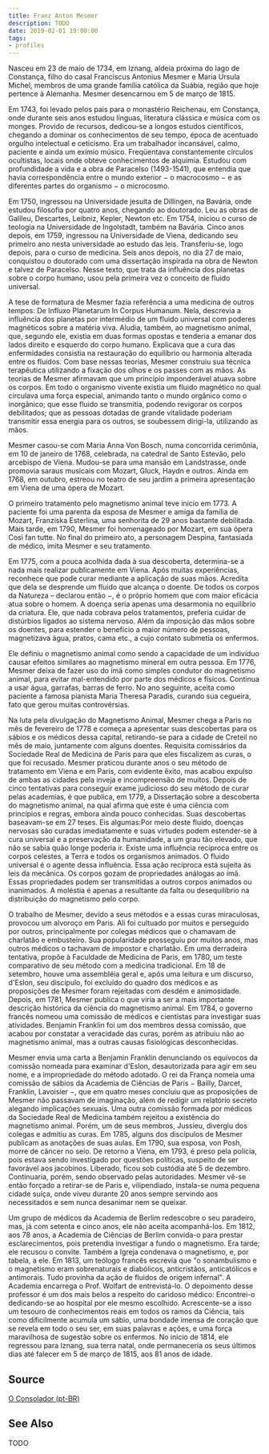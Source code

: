 ```yaml
---
title: Franz Anton Mesmer
description: TODO
date: 2019-02-01 19:00:00
tags: 
- profiles
---
```



Nasceu em 23 de maio de 1734, em Iznang, aldeia próxima do lago de Constança, filho do casal Franciscus Antonius Mesmer e Maria Ursula Michel, membros de uma grande família católica da Suábia, região que hoje pertence à Alemanha. Mesmer desencarnou em  5 de março de 1815. 

Em 1743, foi levado pelos pais para o monastério Reichenau, em Constança, onde durante seis anos estudou línguas, literatura clássica e música com os monges. Provido de recursos, dedicou-se a longos estudos científicos, chegando a dominar os conhecimentos de seu tempo, época de acentuado orgulho intelectual e ceticismo. Era um trabalhador incansável, calmo, paciente e ainda um exímio músico. Freqüentava constantemente círculos ocultistas, locais onde obteve conhecimentos de alquimia. Estudou com profundidade a vida e a obra de Paracelso (1493-1541), que entendia que havia correspondência entre o mundo exterior − o macrocosmo − e as diferentes partes do organismo − o microcosmo. 

Em 1750, ingressou na Universidade jesuíta de Dillingen, na Bavária, onde estudou filosofia por quatro anos, chegando ao doutorado. Leu as obras de Galileu, Descartes, Leibniz, Kepler, Newton etc. Em 1754, iniciou o curso de teologia na Universidade de Ingolstadt, também na Bavária. Cinco anos depois, em 1759, ingressou na Universidade de Viena, dedicando seu primeiro ano nesta universidade ao estudo das leis. Transferiu-se, logo depois, para o curso de medicina. Seis anos depois, no dia 27 de maio, conquistou o doutorado com uma dissertação inspirada na obra de Newton e talvez de Paracelso. Nesse texto, que trata da influência dos planetas sobre o corpo humano, usou pela primeira vez o conceito de fluido universal.

A tese de formatura de Mesmer fazia referência a uma medicina de outros tempos: De Influxo Planetarum In Corpus Humanum. Nela, descrevia a influência dos planetas por intermédio de um fluido universal com poderes magnéticos sobre a matéria viva. Aludia, também, ao magnetismo animal, que, segundo ele, existia em duas formas opostas e tenderia a emanar dos lados direito e esquerdo do corpo humano. Explicava que a cura das enfermidades consistia na restauração do equilíbrio ou harmonia alterada entre os fluidos. Com base nessas teorias, Mesmer construiu sua técnica terapêutica utilizando a fixação dos olhos e os passes com as mãos. As teorias de Mesmer afirmavam que um princípio imponderável atuava sobre os corpos. Em todo o organismo vivente existia um fluido magnético no qual circulava uma força especial, animando tanto o mundo orgânico como o inorgânico; que esse fluido se transmitia, podendo revigorar os corpos debilitados; que as pessoas dotadas de grande vitalidade poderiam transmitir essa energia para os outros, se soubessem dirigi-la, utilizando as mãos. 

Mesmer casou-se com Maria Anna Von Bosch, numa concorrida cerimônia, em 10 de janeiro de 1768, celebrada, na catedral de Santo Estevão, pelo arcebispo de Viena. Mudou-se para uma mansão em Landstrasse, onde promovia saraus musicais com Mozart, Gluck, Haydn e outros. Ainda em 1768, em outubro, estreou no teatro de seu jardim a primeira apresentação em Viena de uma ópera de Mozart.

O primeiro tratamento pelo magnetismo animal teve início em 1773. A paciente foi uma parenta da esposa de Mesmer e amiga da família de Mozart, Franziska Esterlina, uma senhorita de 29 anos bastante debilitada. Mais tarde, em 1790, Mesmer foi homenageado por Mozart, em sua ópera Così fan tutte. No final do primeiro ato, a personagem Despina, fantasiada de médico, imita Mesmer e seu tratamento.

Em 1775, com a pouca acolhida dada à sua descoberta, determina-se a nada mais realizar publicamente em Viena. Após muitas experiências, reconhece que pode curar mediante a aplicação de suas mãos. Acredita que dela se desprende um fluido que alcança o doente. De todos os corpos da Natureza – declarou então −, é o próprio homem que com maior eficácia atua sobre o homem. A doença seria apenas uma desarmonia no equilíbrio da criatura. Ele, que nada cobrava pelos tratamentos, preferia cuidar de distúrbios ligados ao sistema nervoso. Além da imposição das mãos sobre os doentes, para estender o benefício a maior número de pessoas, magnetizava água, pratos, cama etc.,  a cujo contato submetia os enfermos.

Ele definiu o magnetismo animal como sendo a capacidade de um indivíduo causar efeitos similares ao magnetismo mineral em outra pessoa. Em 1776, Mesmer deixa de fazer uso do ímã como simples condutor do magnetismo animal, para evitar mal-entendido por parte dos médicos e físicos. Continua a usar água, garrafas, barras de ferro. No ano seguinte, aceita como paciente a famosa pianista Maria Theresa Paradis, curando sua cegueira, fato que gerou muitas controvérsias.

Na luta pela divulgação do Magnetismo Animal, Mesmer chega a Paris no mês de fevereiro de 1778 e começa a apresentar suas descobertas para os sábios e os médicos dessa capital, retirando-se para a cidade de Creteil no mês de maio, juntamente com alguns doentes. Requisita comissários da Sociedade Real de Medicina de Paris para que eles fiscalizem as curas, o que foi recusado. Mesmer praticou durante anos o seu método de tratamento em Viena e em Paris, com evidente êxito, mas acabou expulso de ambas as cidades pela inveja e incompreensão de muitos. Depois de cinco tentativas para conseguir exame judicioso do seu método de curar pelas academias, é que publica, em 1779, a Dissertação sobre a descoberta do magnetismo animal, na qual afirma que este é uma ciência com princípios e regras, embora ainda pouco conhecidas. Suas descobertas baseavam-se em 27 teses. Eis algumas:Por meio deste fluido, doenças nervosas são curadas imediatamente e suas virtudes podem estender-se à cura universal e a preservação da humanidade, a um grau tão elevado, que não se sabia quão longe poderia ir. Existe uma influência recíproca entre os corpos celestes, a Terra e todos os organismos animados. O fluido universal é o agente dessa influência. Essa ação recíproca está sujeita às leis da mecânica. Os corpos gozam de propriedades análogas ao ímã. Essas propriedades podem ser transmitidas a outros corpos animados ou inanimados. A moléstia é apenas a resultante da falta ou desequilíbrio na distribuição do magnetismo pelo corpo. 

O trabalho de Mesmer, devido a seus métodos e a essas curas miraculosas, provocou um alvoroço em Paris. Ali foi cultuado por muitos e perseguido por outros, principalmente por colegas médicos que o chamavam de charlatão e embusteiro. Sua popularidade prosseguiu por muitos anos, mas outros médicos o tachavam de impostor e charlatão. Em uma derradeira tentativa, propõe à Faculdade de Medicina de Paris, em 1780, um teste comparativo de seu método com a medicina tradicional. Em 18 de setembro, houve uma assembléia geral e, após uma leitura e um discurso, d'Eslon, seu discípulo, foi excluído do quadro dos médicos e as proposições de Mesmer foram rejeitadas com desdém e animosidade. Depois, em 1781, Mesmer publica o que viria a ser a mais importante descrição histórica da ciência do magnetismo animal. Em 1784, o governo francês nomeou uma comissão de médicos e cientistas para investigar suas atividades. Benjamin Franklin foi um dos membros dessa comissão, que acabou por constatar a veracidade das curas, porém as atribuiu não ao magnetismo animal, mas a outras causas fisiológicas desconhecidas.

Mesmer envia uma carta a Benjamin Franklin denunciando os equívocos da comissão nomeada para examinar d'Eslon, desautorizada para agir em seu nome, e a impropriedade do método adotado. O rei da França nomeia uma comissão de sábios da Academia de Ciências de Paris − Bailly, Darcet, Franklin, Lavoisier −, que em quatro meses concluiu que as proposições de Mesmer não passavam de imaginação, além de redigir um relatório secreto alegando implicações sexuais. Uma outra comissão formada por médicos da Sociedade Real de Medicina também rejeitou a existência do magnetismo animal. Porém, um de seus membros, Jussieu, divergiu dos colegas e admitiu as curas. Em 1785, alguns dos discípulos de Mesmer publicam as anotações de suas aulas. Em 1790, sua esposa, von Posh, morre de câncer no seio. De retorno a Viena, em 1793, é preso pela polícia, pois estava sendo investigado por questões políticas, suspeito de ser favorável aos jacobinos. Liberado, ficou sob custódia até 5 de dezembro. Continuaria, porém, sendo observado pelas autoridades. Mesmer vê-se então forçado a retirar-se de Paris  e, vilipendiado, instala-se numa pequena cidade suíça, onde viveu durante 20 anos sempre servindo aos necessitados e sem nunca desanimar nem se queixar.

Um grupo de médicos da Academia de Berlim redescobre o seu paradeiro, mas, já com setenta e cinco anos, ele não aceita acompanhá-los. Em 1812, aos 78 anos, a Academia de Ciências de Berlim convida-o para prestar esclarecimentos, pois pretendia investigar a fundo o magnetismo. Era tarde; ele recusou o convite. Também a Igreja condenava o magnetismo, e, por tabela, a ele. Em 1813, um teólogo francês escrevia que "o sonambulismo e o magnetismo eram sobrenaturais e diabólicos, anticristãos, anticatólicos e antimorais. Tudo provinha da ação de fluidos de origem infernal". A Academia encarrega o Prof. Wolfart de entrevistá-lo. O depoimento desse professor é um dos mais belos a respeito do caridoso médico: Encontrei-o dedicando-se ao hospital por ele mesmo escolhido. Acrescente-se a isso um tesouro de conhecimentos reais em todos os ramos da Ciência, tais como dificilmente acumula um sábio, uma bondade imensa de coração que se revela em todo o seu ser, em suas palavras e ações, e uma força maravilhosa de sugestão sobre os enfermos. No início de 1814, ele regressou para Iznang, sua terra natal, onde permaneceria os seus últimos dias até falecer em 5 de março de 1815, aos 81 anos de idade.


## Source
[O Consolador (pt-BR)](http://www.oconsolador.com.br/linkfixo/biografias/franzanton.html)

## See Also
TODO


